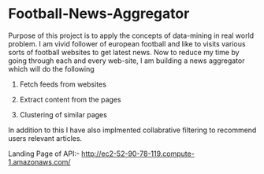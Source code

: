 # Football-News-Aggregator

Purpose of this project is to apply the concepts of data-mining in real world problem. I am vivid follower of european football and like to visits various sorts of football websites to get latest news. Now to reduce my time by going through each and every web-site, I am building a news aggregator which will do the following

1) Fetch feeds from websites

2) Extract content from the pages

3) Clustering of similar pages

In addition to this I have also implmented collabrative filtering to recommend users relevant articles.

Landing Page of API:- http://ec2-52-90-78-119.compute-1.amazonaws.com/


